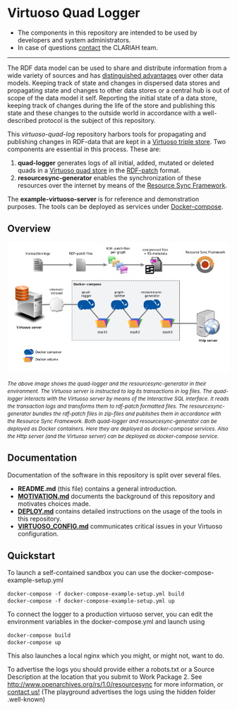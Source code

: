 # Virtuoso Quad Logger

- The components in this repository are intended to be used by developers and system administrators.
- In case of questions [contact](https://github.com/CLARIAH/virtuoso-quad-log/issues/new) the CLARIAH team.
 
____

The RDF data model can be used to share and distribute information from a wide variety of sources 
and has [distinguished advantages](https://www.w3.org/RDF/advantages.html) over other data models.
Keeping track of state and changes in dispersed data stores and propagating state and changes
to other data stores or a central hub
is out of scope of the data model it self. Reporting the initial state of a data store, keeping
track of changes during the life of the store and publishing this state and these changes to the
outside world in accordance with a well-described protocol is the subject of this repository.


This *virtuoso-quad-log* repository harbors tools for propagating and publishing changes in RDF-data
that are kept in a [Virtuoso triple store](http://virtuoso.openlinksw.com/). Two components are 
essential in this process. These are:

1. **quad-logger** generates logs of all initial, added, mutated or deleted quads in a
[Virtuoso quad store](http://virtuoso.openlinksw.com/rdf-quad-store/) in the
[RDF-patch](https://afs.github.io/rdf-patch/) format.
2. **resourcesync-generator** enables the synchronization of these resources over the internet by means
of the [Resource Sync Framework](http://www.openarchives.org/rs/1.0/resourcesync).

The **example-virtuoso-server** is for reference and demonstration purposes. The tools can be deployed as
services under [Docker-compose](https://docs.docker.com/compose/).

## Overview

![Overview](/img/environment2.png)

<i><small>The above image shows the quad-logger and the resourcesync-generator in their environment.
The Virtuoso server is instructed to log its transactions in log files. The quad-logger interacts
with the Virtuoso server by means of the Interactive SQL interface. It reads the 
transaction logs and transforms them to rdf-patch formatted files. The resourcesync-generator
bundles the rdf-patch files in zip-files and publishes them in accordance with the
Resource Sync Framework. Both quad-logger and resourcesync-generator can be deployed as
Docker containers. Here they are deployed as docker-compose services. Also 
the Http server (and the Virtuoso server) can be deployed as docker-compose service.</small></i>

## Documentation
Documentation of the software in this repository is split over several files.
- **README.md** (this file) contains a general introduction.
- **[MOTIVATION.md](/MOTIVATION.md)** documents the background of this repository and 
motivates choices made.
- **[DEPLOY.md](/DEPLOY.md)** contains detailed instructions on the usage of the tools in this repository.
- **[VIRTUOSO_CONFIG.md](/VIRTUOSO_CONFIG.md)** communicates critical issues in your 
Virtuoso configuration.

## Quickstart

To launch a self-contained sandbox you can use the docker-compose-example-setup.yml

	docker-compose -f docker-compose-example-setup.yml build
	docker-compose -f docker-compose-example-setup.yml up

To connect the logger to a production virtuoso server, you can edit the environment variables in 
the docker-compose.yml and launch using

	docker-compose build
	docker-compose up

This also launches a local nginx which you might, or might not, want to do.

To advertise the logs you should provide either a robots.txt or a Source Description at the location 
that you submit to Work Package 2.
See http://www.openarchives.org/rs/1.0/resourcesync for more information, 
or [contact us!](https://github.com/CLARIAH/virtuoso-quad-log/issues/new?Title=How+do+I+submit+my+data)
(The playground advertises the logs using the hidden folder .well-known)
